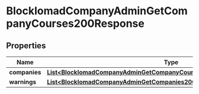 

# BlockIomadCompanyAdminGetCompanyCourses200Response


## Properties

| Name | Type | Description | Notes |
|------------ | ------------- | ------------- | -------------|
|**companies** | [**List&lt;BlockIomadCompanyAdminGetCompanyCourses200ResponseCompaniesInner&gt;**](BlockIomadCompanyAdminGetCompanyCourses200ResponseCompaniesInner.md) |  |  |
|**warnings** | [**List&lt;BlockIomadCompanyAdminGetCompanies200ResponseWarningsInner&gt;**](BlockIomadCompanyAdminGetCompanies200ResponseWarningsInner.md) |  |  [optional] |



